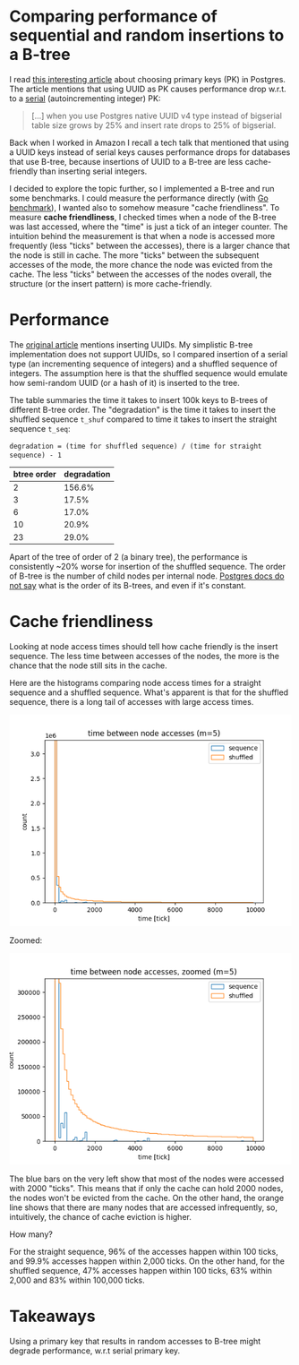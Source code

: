 # Comparing performance of sequential and random insertions to a B-tree

I read [this interesting article][ref_art] about choosing primary keys (PK) in Postgres. The article mentions that using UUID as PK causes performance drop w.r.t. to a [serial][ref_serial] (autoincrementing integer) PK:

[ref_serial]: https://www.postgresql.org/docs/current/datatype-numeric.html

> [...] when you use Postgres native UUID v4 type instead of bigserial table size grows by 25% and insert rate drops to 25% of bigserial.

Back when I worked in Amazon I recall a tech talk that mentioned that using a UUID keys instead of serial keys causes performance drops for databases
that use B-tree, because insertions of UUID to a B-tree are less cache-friendly than inserting serial integers.

I decided to explore the topic further, so I implemented a B-tree and run some benchmarks. I could measure the performance directly (with [Go benchmark][ref_go_bench]), I wanted also to somehow measure "cache friendliness". To measure **cache friendliness**, I checked times when a node of the B-tree was last accessed, where the "time" is just a tick of an integer counter. The intuition behind the measurement is that when a node is accessed more frequently (less "ticks" between the accesses), there is a larger chance that the node is still in cache. The more "ticks" between the subsequent accesses of the mode, the more chance the node was evicted from the cache. The less "ticks" between the accesses of the nodes overall, the structure (or the insert pattern) is more cache-friendly.

[ref_go_bench]: https://pkg.go.dev/testing#hdr-Benchmarks
[ref_btree]: https://en.wikipedia.org/wiki/B-tree#Insertion
[ref_art]: https://shekhargulati.com/2022/07/08/my-notes-on-gitlabs-postgres-schema-design/

# Performance

The [original article][ref_art] mentions inserting UUIDs. My simplistic B-tree implementation does not support UUIDs, so I compared insertion of a serial type (an incrementing sequence of integers) and a shuffled sequence of integers. The assumption here is that the shuffled sequence would emulate how semi-random UUID (or a hash of it) is inserted to the tree.

The table summaries the time it takes to insert 100k keys to B-trees of different B-tree order. The "degradation" is the time it takes to insert the shuffled sequence `t_shuf` compared to time it takes to insert the straight sequence `t_seq`:

```
degradation = (time for shuffled sequence) / (time for straight sequence) - 1
```

| btree order | degradation |
| ----------- | ----------- |
| 2           | 156.6%      |
| 3           | 17.5%       |
| 6           | 17.0%       |
| 10          | 20.9%       |
| 23          | 29.0%       |

Apart of the tree of order of 2 (a binary tree), the performance is consistently ~20% worse for insertion of the shuffled sequence. The order of B-tree is the number of child nodes per internal node. [Postgres docs do not say][ref_pg_docs] what is the order of its B-trees, and even if it's constant.

[ref_pg_docs]: https://www.postgresql.org/docs/current/btree-implementation.html#BTREE-STRUCTURE

# Cache friendliness

Looking at node access times should tell how cache friendly is the insert sequence. The less time between accesses of the nodes, the more is the chance that the node still sits in the cache.

Here are the histograms comparing node access times for a straight sequence and a shuffled sequence. What's apparent is that for the shuffled sequence, there is a long tail of accesses with large access times.

![img](img/hist_ticks_all.png)

Zoomed:

![img](img/hist_ticks_zoomed.png)

The blue bars on the very left show that most of the nodes were accessed with 2000 "ticks". This means that if only the cache can hold 2000 nodes, the nodes won't be evicted from the cache. On the other hand, the orange line shows that there are many nodes that are accessed infrequently, so, intuitively, the chance of cache eviction is higher.

How many?

For the straight sequence, 96% of the accesses happen within 100 ticks, and 99.9% accesses happen within 2,000 ticks. On the other hand, for the shuffled sequence, 47% accesses happen within 100 ticks, 63% within 2,000 and 83% within 100,000 ticks.

# Takeaways

Using a primary key that results in random accesses to B-tree might degrade performance, w.r.t serial primary key.
